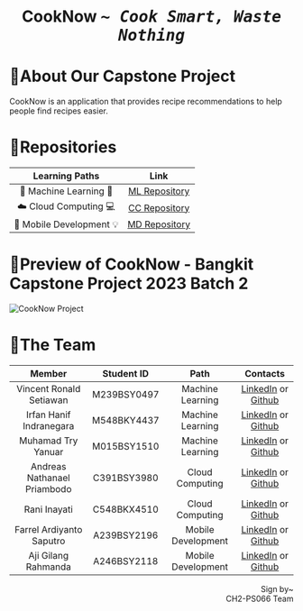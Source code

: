 <h1 align="center">CookNow <samp><i> ~ Cook Smart, Waste Nothing</i></samp></h1>

# 📑About Our Capstone Project
CookNow is an application that provides recipe recommendations to help people find recipes easier.

# 📗Repositories

|   Learning Paths   |                                Link                                |
| :----------------: | :----------------------------------------------------------------: |
| 🤖 Machine Learning 📖 |  [ML Repository](https://github.com/CookNow-Bangkit2023/Machine-Learning) |
| ☁️ Cloud Computing 💻 |   [CC Repository](https://github.com/CookNow-Bangkit2023/Cloud-Computing) |
| 📱 Mobile Development 💡 | [MD Repository](https://github.com/CookNow-Bangkit2023/Mobile-Development) |

# 📲Preview of CookNow - Bangkit Capstone Project 2023 Batch 2
  ![CookNow Project](<!-- image place here -->)
# 👊The Team

|            Member           | Student ID |        Path        |        Contacts        |
| :-------------------------: | :--------: | :----------------: | :-----------------------------------------------------------------------------------------------------------------: |
| Vincent Ronald Setiawan        | M239BSY0497 |  Machine Learning  |           [LinkedIn](https://www.linkedin.com/in/vincent-ronald-setiawan-b4621a248) or [Github](https://github.com/VncntRnld)           |
| Irfan Hanif Indranegara    | M548BKY4437 |  Machine Learning  |  [LinkedIn](https://www.linkedin.com/in/irfan-hanif-indranegara-850481213/) or [Github](https://github.com/triyanuar03)  |
| Muhamad Try Yanuar     | M015BSY1510|   Machine Learning  |   [LinkedIn](https://www.linkedin.com/in/muhamadtry-yanuar/) or [Github](https://github.com/triyanuar03)            |
| Andreas Nathanael Priambodo | C391BSY3980 |   Cloud Computing  |  [LinkedIn](https://www.linkedin.com/in/andreas-nathanael-priambodo-b4a9b8206) or [Github](https://github.com/Neisanael) |
| Rani Inayati   | C548BKX4510 | Cloud Computing |  [LinkedIn](https://www.linkedin.com/in/rani-inayati-367511268) or [Github](https://github.com/raniii123)             |
| Farrel Ardiyanto Saputro    | A239BSY2196 | Mobile Development |  [LinkedIn](https://www.linkedin.com/in/farrel-ardiyanto-saputro-65bb86288/) or [Github](https://github.com/Farrel-Saputro)    |
| Aji Gilang Rahmanda     | A246BSY2118 | Mobile Development |  [LinkedIn](https://www.linkedin.com/in/aji-gilang-rahmanda-1022b826a/) or [Github](https://github.com/AjiGilangRahmanda)    |

<p align="right">Sign by~ <br/>CH2-PS066 Team </p>
